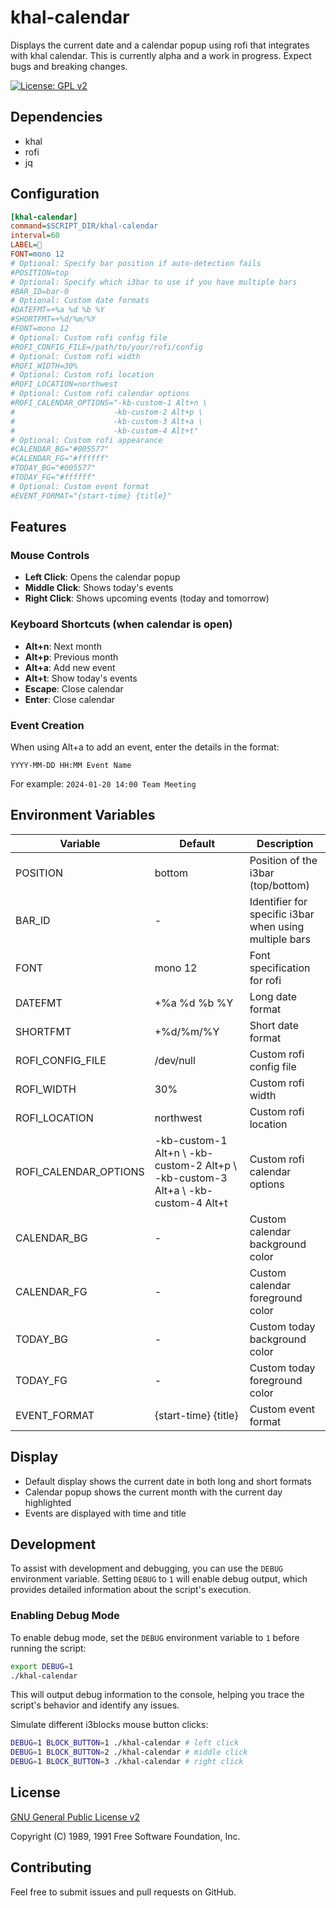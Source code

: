 # khal-calendar

Displays the current date and a calendar popup using rofi that integrates with khal calendar. This is currently alpha and a work in progress. Expect bugs and breaking changes.

[![License: GPL v2][license-badge]][license]

## Dependencies

- khal
- rofi
- jq

## Configuration

```ini
[khal-calendar]
command=$SCRIPT_DIR/khal-calendar
interval=60
LABEL=
FONT=mono 12
# Optional: Specify bar position if auto-detection fails
#POSITION=top
# Optional: Specify which i3bar to use if you have multiple bars
#BAR_ID=bar-0
# Optional: Custom date formats
#DATEFMT=+%a %d %b %Y
#SHORTFMT=+%d/%m/%Y
#FONT=mono 12
# Optional: Custom rofi config file
#ROFI_CONFIG_FILE=/path/to/your/rofi/config
# Optional: Custom rofi width
#ROFI_WIDTH=30%
# Optional: Custom rofi location
#ROFI_LOCATION=northwest
# Optional: Custom rofi calendar options
#ROFI_CALENDAR_OPTIONS="-kb-custom-1 Alt+n \
#                      -kb-custom-2 Alt+p \
#                      -kb-custom-3 Alt+a \
#                      -kb-custom-4 Alt+t"
# Optional: Custom rofi appearance
#CALENDAR_BG="#005577"
#CALENDAR_FG="#ffffff"
#TODAY_BG="#005577"
#TODAY_FG="#ffffff"
# Optional: Custom event format
#EVENT_FORMAT="{start-time} {title}"
```

## Features

### Mouse Controls

- **Left Click**: Opens the calendar popup
- **Middle Click**: Shows today's events
- **Right Click**: Shows upcoming events (today and tomorrow)

### Keyboard Shortcuts (when calendar is open)

- **Alt+n**: Next month
- **Alt+p**: Previous month
- **Alt+a**: Add new event
- **Alt+t**: Show today's events
- **Escape**: Close calendar
- **Enter**: Close calendar

### Event Creation

When using Alt+a to add an event, enter the details in the format:

```
YYYY-MM-DD HH:MM Event Name
```

For example: `2024-01-20 14:00 Team Meeting`

## Environment Variables

| Variable | Default | Description |
|----------|---------|-------------|
| POSITION | bottom | Position of the i3bar (top/bottom) |
| BAR_ID | - | Identifier for specific i3bar when using multiple bars |
| FONT | mono 12 | Font specification for rofi |
| DATEFMT | +%a %d %b %Y | Long date format |
| SHORTFMT | +%d/%m/%Y | Short date format |
| ROFI_CONFIG_FILE | /dev/null | Custom rofi config file |
| ROFI_WIDTH | 30% | Custom rofi width |
| ROFI_LOCATION | northwest | Custom rofi location |
| ROFI_CALENDAR_OPTIONS | -kb-custom-1 Alt+n \ -kb-custom-2 Alt+p \ -kb-custom-3 Alt+a \ -kb-custom-4 Alt+t | Custom rofi calendar options |
| CALENDAR_BG | - | Custom calendar background color |
| CALENDAR_FG | - | Custom calendar foreground color |
| TODAY_BG | - | Custom today background color |
| TODAY_FG | - | Custom today foreground color |
| EVENT_FORMAT | {start-time} {title} | Custom event format |

## Display

- Default display shows the current date in both long and short formats
- Calendar popup shows the current month with the current day highlighted
- Events are displayed with time and title

## Development

To assist with development and debugging, you can use the `DEBUG` environment variable. Setting `DEBUG` to `1` will enable debug output, which provides detailed information about the script's execution.

### Enabling Debug Mode

To enable debug mode, set the `DEBUG` environment variable to `1` before running the script:

```bash
export DEBUG=1
./khal-calendar
```

This will output debug information to the console, helping you trace the script's behavior and identify any issues.

Simulate different i3blocks mouse button clicks:

```bash
DEBUG=1 BLOCK_BUTTON=1 ./khal-calendar # left click
DEBUG=1 BLOCK_BUTTON=2 ./khal-calendar # middle click
DEBUG=1 BLOCK_BUTTON=3 ./khal-calendar # right click
```

## License

[GNU General Public License v2][license]

Copyright (C) 1989, 1991 Free Software Foundation, Inc.

## Contributing

Feel free to submit issues and pull requests on GitHub.

[license]: LICENSE
[license-badge]: https://img.shields.io/badge/License-GPL%20v2-blue.svg
